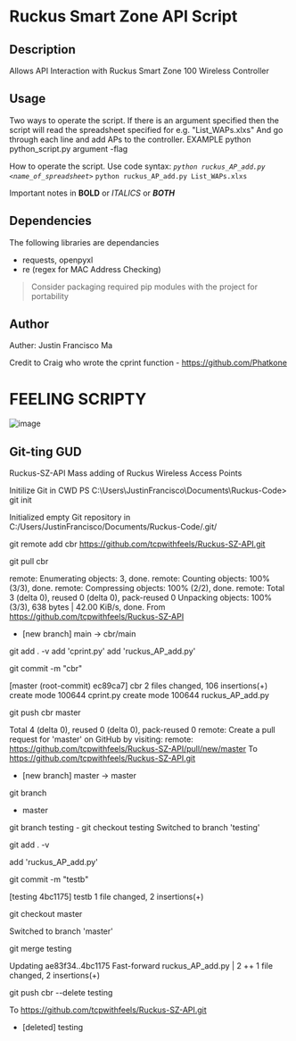 # Ruckus Smart Zone API Script
## Description
Allows API Interaction with Ruckus Smart Zone 100 Wireless Controller

## Usage
Two ways to operate the script. 
If there is an argument specified then the script will read the spreadsheet specified for e.g. "List_WAPs.xlxs"
And go through each line and add APs to the controller.
EXAMPLE python python_script.py argument -flag

How to operate the script. Use code syntax: 
*`python ruckus_AP_add.py <name_of_spreadsheet>`*
`python ruckus_AP_add.py List_WAPs.xlxs`

Important notes in **BOLD** or *ITALICS* or **_BOTH_**

## Dependencies
The following libraries are dependancies
- requests, openpyxl
- re (regex for MAC Address Checking)
> Consider packaging required pip modules with the project for portability

## Author
Auther: Justin Francisco Ma

Credit to Craig who wrote the cprint function - https://github.com/Phatkone


# FEELING SCRIPTY #

![image](https://user-images.githubusercontent.com/125618256/227404147-21825174-d69e-4f10-b0fa-bf497cdab6c8.png)


## Git-ting GUD
Ruckus-SZ-API
Mass adding of Ruckus Wireless Access Points

Initilize Git in CWD
PS C:\Users\JustinFrancisco\Documents\Ruckus-Code> git init

Initialized empty Git repository in C:/Users/JustinFrancisco/Documents/Ruckus-Code/.git/

git remote add cbr https://github.com/tcpwithfeels/Ruckus-SZ-API.git

git pull cbr

remote: Enumerating objects: 3, done.
remote: Counting objects: 100% (3/3), done.
remote: Compressing objects: 100% (2/2), done.
remote: Total 3 (delta 0), reused 0 (delta 0), pack-reused 0
Unpacking objects: 100% (3/3), 638 bytes | 42.00 KiB/s, done.
From https://github.com/tcpwithfeels/Ruckus-SZ-API
 * [new branch]      main       -> cbr/main  
 
git add . -v
add 'cprint.py'
add 'ruckus_AP_add.py'

git commit -m "cbr" 

[master (root-commit) ec89ca7] cbr
 2 files changed, 106 insertions(+)
 create mode 100644 cprint.py
 create mode 100644 ruckus_AP_add.py
 
git push cbr master

Total 4 (delta 0), reused 0 (delta 0), pack-reused 0
remote: Create a pull request for 'master' on GitHub by visiting:
remote:      https://github.com/tcpwithfeels/Ruckus-SZ-API/pull/new/master
To https://github.com/tcpwithfeels/Ruckus-SZ-API.git
 * [new branch]      master -> master

git branch

* master

git branch testing - 
git checkout testing
Switched to branch 'testing'

git add . -v

add 'ruckus_AP_add.py'

git commit -m "testb"

[testing 4bc1175] testb
 1 file changed, 2 insertions(+)
 
git checkout master

Switched to branch 'master'

git merge testing 

Updating ae83f34..4bc1175
Fast-forward
 ruckus_AP_add.py | 2 ++
 1 file changed, 2 insertions(+)

git push cbr --delete testing

To https://github.com/tcpwithfeels/Ruckus-SZ-API.git

 - [deleted]         testing

